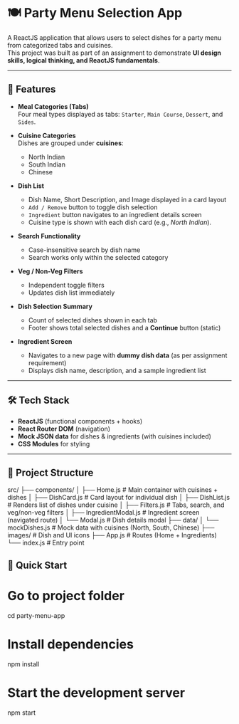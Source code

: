 # 🍽️ Party Menu Selection App

A ReactJS application that allows users to select dishes for a party menu from categorized tabs and cuisines.  
This project was built as part of an assignment to demonstrate **UI design skills, logical thinking, and ReactJS fundamentals**.

---

## 🚀 Features

- **Meal Categories (Tabs)**  
  Four meal types displayed as tabs: `Starter`, `Main Course`, `Dessert`, and `Sides`.

- **Cuisine Categories**  
  Dishes are grouped under **cuisines**:
  - North Indian  
  - South Indian  
  - Chinese  

- **Dish List**  
  - Dish Name, Short Description, and Image displayed in a card layout  
  - `Add / Remove` button to toggle dish selection  
  - `Ingredient` button navigates to an ingredient details screen  
  - Cuisine type is shown with each dish card (e.g., *North Indian*).  

- **Search Functionality**  
  - Case-insensitive search by dish name  
  - Search works only within the selected category  

- **Veg / Non-Veg Filters**  
  - Independent toggle filters  
  - Updates dish list immediately  

- **Dish Selection Summary**  
  - Count of selected dishes shown in each tab  
  - Footer shows total selected dishes and a **Continue** button (static)  

- **Ingredient Screen**  
  - Navigates to a new page with **dummy dish data** (as per assignment requirement)  
  - Displays dish name, description, and a sample ingredient list  

---

## 🛠️ Tech Stack

- **ReactJS** (functional components + hooks)
- **React Router DOM** (navigation)
- **Mock JSON data** for dishes & ingredients (with cuisines included)
- **CSS Modules** for styling

---

## 📂 Project Structure

src/
├── components/
│ ├── Home.js  # Main container with cuisines + dishes
│ ├── DishCard.js # Card layout for individual dish
│ ├── DishList.js  # Renders list of dishes under cuisine
│ ├── Filters.js  # Tabs, search, and veg/non-veg filters
│ ├── IngredientModal.js # Ingredient screen (navigated route)
│ └── Modal.js # Dish details modal
├── data/
│ └── mockDishes.js # Mock data with cuisines (North, South, Chinese)
├── images/ # Dish and UI icons
├── App.js # Routes (Home + Ingredients)
└── index.js # Entry point

## 🚀 Quick Start

# Go to project folder
cd party-menu-app

# Install dependencies
npm install

# Start the development server
npm start